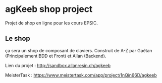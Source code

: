 # agKeeb shop project
Projet de shop en ligne pour les cours EPSIC.

## Le shop
ça sera un shop de composant de claviers. Construit de A-Z par Gaétan (Principalement BDD et Front) et Allan (Backend).

Lien du projet : http://sandbox.allanresin.ch/agkeeb

MeisterTask : https://www.meistertask.com/app/project/1nQin66D/agkeeb
